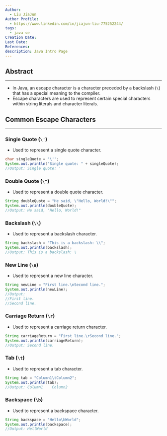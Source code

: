 ```yaml
---
Author:
  - Liu JiaJun
Author Profile:
  - https://www.linkedin.com/in/jiajun-liu-775252244/
tags: 
  - java se
Creation Date: 
Last Date: 
References: 
description: Java Intro Page
---
```


## Abstract
---
- In Java, an escape character is a character preceded by a backslash (`\`) that has a special meaning to the compiler. 
- Escape characters are used to represent certain special characters within string literals and character literals.

## Common Escape Characters
---
### Single Quote (`\'`)
- Used to represent a single quote character.

```java
char singleQuote = '\'';
System.out.println("Single quote: " + singleQuote);
//Output: Single quote: '
```

### Double Quote (`\"`)
- Used to represent a double quote character.

```java
String doubleQuote = "He said, \"Hello, World!\"";
System.out.println(doubleQuote);
//Output: He said, "Hello, World!"
```

### Backslash (`\\`)
- Used to represent a backslash character.

```java
String backslash = "This is a backslash: \\";
System.out.println(backslash);
//Output: This is a backslash: \
```

### New Line (`\n`)
- Used to represent a new line character.

```java
String newLine = "First line.\nSecond line.";
System.out.println(newLine);
//Output: 
//First line.
//Second line.
```

### Carriage Return (`\r`)
- Used to represent a carriage return character.

```java
String carriageReturn = "First line.\rSecond line.";
System.out.println(carriageReturn);
//Output: Second line.
```

### Tab (`\t`)
- Used to represent a tab character.

```java
String tab = "Column1\tColumn2";
System.out.println(tab);
//Output: Column1    Column2
```

### Backspace (`\b`)
- Used to represent a backspace character.

```java
String backspace = "Hello\bWorld";
System.out.println(backspace);
//Output: HellWorld
```